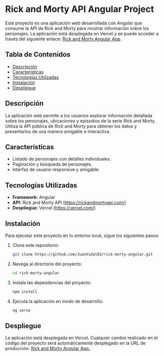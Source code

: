 # Rick and Morty API Angular Project

Este proyecto es una aplicación web desarrollada con Angular que consume la API de Rick and Morty para mostrar información sobre los personajes. La aplicación está desplegada en Vercel y se puede acceder a través del siguiente enlace: [Rick and Morty Angular App](https://rick-morty-api-angular.vercel.app/).

## Tabla de Contenidos

- [Descripción](#descripción)
- [Características](#características)
- [Tecnologías Utilizadas](#tecnologías-utilizadas)
- [Instalación](#instalación)
- [Despliegue](#despliegue)

## Descripción

La aplicación web permite a los usuarios explorar información detallada sobre los personajes, ubicaciones y episodios de la serie Rick and Morty. Utiliza la API pública de Rick and Morty para obtener los datos y presentarlos de una manera amigable e interactiva.

## Características

- Listado de personajes con detalles individuales.
- Paginación y búsqueda de personajes.
- Interfaz de usuario responsive y amigable.

## Tecnologías Utilizadas

- **Framework:** Angular
- **API:** Rick and Morty API (https://rickandmortyapi.com/)
- **Despliegue:** Vercel (https://vercel.com/)

## Instalación

Para ejecutar este proyecto en tu entorno local, sigue los siguientes pasos:

1. Clona este repositorio:
   ```bash
   git clone https://github.com/JuanVidal03/rick-morty-angular.git
    ```

2. Navega al directorio del proyecto:
   ```bash
   cd rick-morty-angular
    ```

3. Instala las dependencias del proyecto:
   ```bash
   npm install
    ```

4. Ejecuta la aplicación en modo de desarrollo:
   ```bash
   ng serve
    ```

## Despliegue

La aplicación está desplegada en Vercel. Cualquier cambio realizado en el código del proyecto será automáticamente desplegado en la URL de producción: [Rick and Morty Angular App.](https://rick-morty-api-angular.vercel.app/).
